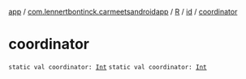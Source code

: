 [app](../../../index.md) / [com.lennertbontinck.carmeetsandroidapp](../../index.md) / [R](../index.md) / [id](index.md) / [coordinator](./coordinator.md)

# coordinator

`static val coordinator: `[`Int`](https://kotlinlang.org/api/latest/jvm/stdlib/kotlin/-int/index.html)
`static val coordinator: `[`Int`](https://kotlinlang.org/api/latest/jvm/stdlib/kotlin/-int/index.html)